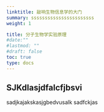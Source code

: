 ```yaml
---
linktitle: 敲响生物信息学的大门
summary: sssssssssssssssssssssss
weight: 1

title: 分子生物学实验原理
#date:""
#lastmod: ""
#draft: false
toc: true
type: docs
---
```



## SJKdlasjdfalcfjbsvi
sadjkajakskasjgbedvusalk
sadfckjas
